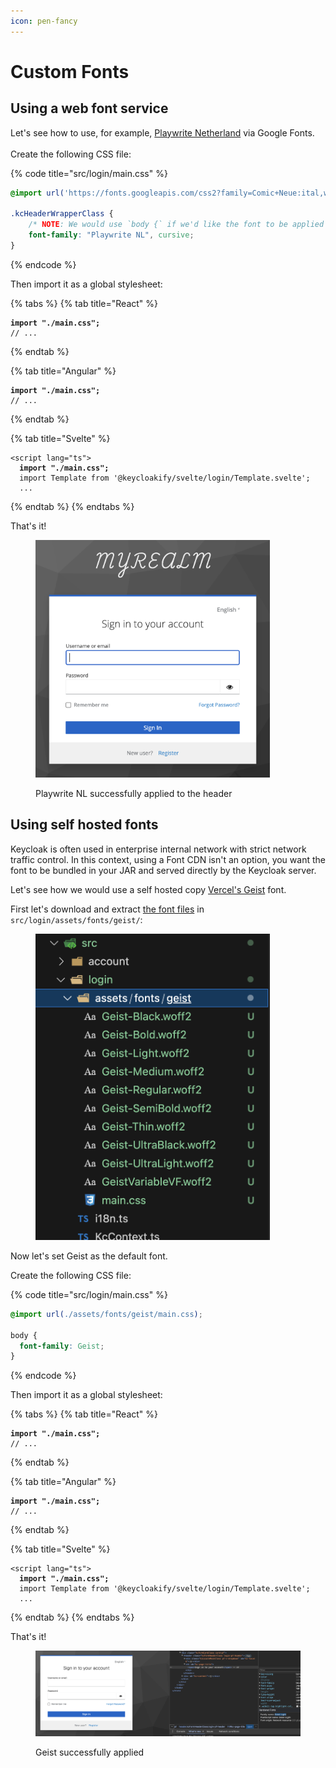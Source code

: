```yaml
---
icon: pen-fancy
---
```


# Custom Fonts

## Using a web font service

Let's see how to use, for example, [Playwrite Netherland](https://fonts.google.com/specimen/Playwrite+NL) via Google Fonts.\
\
Create the following CSS file:

{% code title="src/login/main.css" %}
```css
@import url('https://fonts.googleapis.com/css2?family=Comic+Neue:ital,wght@0,300;0,400;0,700;1,300;1,400;1,700&family=Playwrite+NL:wght@100..400&family=Playwrite+PL:wght@100..400&display=swap');

.kcHeaderWrapperClass {
    /* NOTE: We would use `body {` if we'd like the font to be applied to everything. */
    font-family: "Playwrite NL", cursive;
}
```
{% endcode %}

Then import it as a global stylesheet:

{% tabs %}
{% tab title="React" %}
<pre class="language-tsx" data-title="src/login/KcApp.tsx"><code class="lang-tsx"><strong>import "./main.css";
</strong>// ...
</code></pre>
{% endtab %}

{% tab title="Angular" %}
<pre class="language-tsx" data-title="src/login/KcApp.ts"><code class="lang-tsx"><strong>import "./main.css";
</strong>// ...
</code></pre>
{% endtab %}

{% tab title="Svelte" %}
<pre class="language-html" data-title="src/login/KcPage.svelte"><code class="lang-html">&#x3C;script lang="ts">
<strong>  import "./main.css";
</strong>  import Template from '@keycloakify/svelte/login/Template.svelte';
  ...
</code></pre>
{% endtab %}
{% endtabs %}

That's it!

<figure><img src="../.gitbook/assets/image (92).png" alt="" width="375"><figcaption><p>Playwrite NL successfully applied to the header</p></figcaption></figure>

## Using self hosted fonts

Keycloak is often used in enterprise internal network with strict network traffic control. In this context, using a Font CDN isn't an option, you want the font to be bundled in your JAR and served directly by the Keycloak server.

Let's see how we would use a self hosted copy [Vercel's Geist](https://vercel.com/font) font.

First let's download and extract [the font files](https://github.com/keycloakify/keycloakify/releases/download/v0.0.1/geist.zip) in `src/login/assets/fonts/geist/`:

<figure><img src="../.gitbook/assets/image (84).png" alt="" width="375"><figcaption></figcaption></figure>

Now let's set Geist as the default font.

Create the following CSS file:

{% code title="src/login/main.css" %}
```css
@import url(./assets/fonts/geist/main.css);

body {
  font-family: Geist;
}
```
{% endcode %}

Then import it as a global stylesheet:

{% tabs %}
{% tab title="React" %}
<pre class="language-tsx" data-title="src/login/KcApp.tsx"><code class="lang-tsx"><strong>import "./main.css";
</strong>// ...
</code></pre>
{% endtab %}

{% tab title="Angular" %}
<pre class="language-tsx" data-title="src/login/KcApp.ts"><code class="lang-tsx"><strong>import "./main.css";
</strong>// ...
</code></pre>
{% endtab %}

{% tab title="Svelte" %}
<pre class="language-html" data-title="src/login/KcPage.svelte"><code class="lang-html">&#x3C;script lang="ts">
<strong>  import "./main.css";
</strong>  import Template from '@keycloakify/svelte/login/Template.svelte';
  ...
</code></pre>
{% endtab %}
{% endtabs %}

That's it!

<figure><img src="../.gitbook/assets/image (121).png" alt=""><figcaption><p>Geist successfully applied</p></figcaption></figure>

